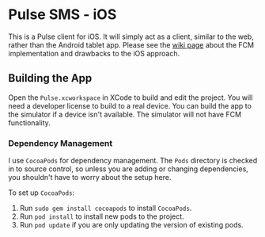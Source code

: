 # Pulse SMS - iOS

This is a Pulse client for iOS. It will simply act as a client, similar to the web, rather than the Android tablet app. Please see the [wiki page](https://github.com/klinker24/messenger-ios/wiki/FCM-and-App-Structure) about the FCM implementation and drawbacks to the iOS approach.

## Building the App

Open the `Pulse.xcworkspace` in XCode to build and edit the project. You will need a developer license to build to a real device. You can build the app to the simulator if a device isn't available. The simulator will not have FCM functionality.

### Dependency Management

I use `CocoaPods` for dependency management. The `Pods` directory is checked in to source control, so unless you are adding or changing dependencies, you shouldn't have to worry about the setup here. 

To set up `CocoaPods`:

1. Run `sudo gem install cocoapods` to install `CocoaPods`.
2. Run `pod install` to install new pods to the project.
3. Run `pod update` if you are only updating the version of existing pods.